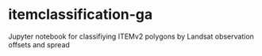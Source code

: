 # itemclassification-ga
Jupyter notebook for classifiying ITEMv2 polygons by Landsat observation offsets and spread
